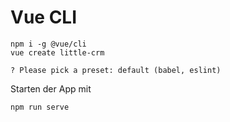 # Vue CLI

    npm i -g @vue/cli
    vue create little-crm
    
    ? Please pick a preset: default (babel, eslint)

Starten der App mit

    npm run serve